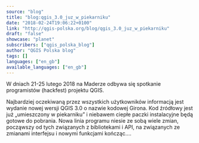 ```yaml
---
source: "blog"
title: "blog:qgis_3.0_juz_w_piekarniku"
date: "2018-02-24T19:06:22+0100"
link: "http://qgis-polska.org/blog/qgis_3.0_juz_w_piekarniku"
draft: "false"
showcase: "planet"
subscribers: ["qgis_polska_blog"]
author: "QGIS Polska blog"
tags: []
languages: ["en_gb"]
available_languages: ["en_gb"]
---
```


W dniach 21-25 lutego 2018 na Maderze odbywa się spotkanie programistów (hackfest) projektu QGIS. 

Najbardziej oczekiwaną przez wszystkich użytkowników informacją jest wydanie nowej wersji QGIS 3.0 o nazwie kodowej Girona. 
Kod źródłowy jest już „umieszczony w piekarniku” i niebawem ciepłe paczki instalacyjne będą gotowe do pobrania.
Nowa linia programu niesie ze sobą wiele zmian, począwszy od tych związanych z bibliotekami i API, na związanych ze zmianami interfejsu i nowymi funkcjami kończąc.…
